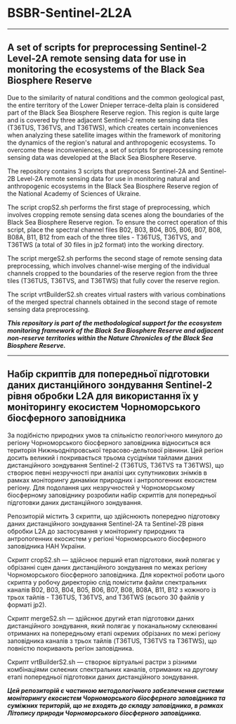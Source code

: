 # BSBR-Sentinel-2L2A
***
A set of scripts for preprocessing Sentinel-2 Level-2A remote sensing data for use in monitoring the ecosystems of the Black Sea Biosphere Reserve
---

Due to the similarity of natural conditions and the common geological past, the entire territory of the Lower Dnieper terrace-delta plain is considered part of the Black Sea Biosphere Reserve region. This region is quite large and is covered by three adjacent Sentinel-2 remote sensing data tiles (T36TUS, T36TVS, and T36TWS), which creates certain inconveniences when analyzing these satellite images within the framework of monitoring the dynamics of the region's natural and anthropogenic ecosystems. To overcome these inconveniences, a set of scripts for preprocessing remote sensing data was developed at the Black Sea Biosphere Reserve.

The repository contains 3 scripts that preprocess Sentinel-2A and Sentinel-2B Level-2A remote sensing data for use in monitoring natural and anthropogenic ecosystems in the Black Sea Biosphere Reserve region of the National Academy of Sciences of Ukraine.

The script cropS2.sh performs the first stage of preprocessing, which involves cropping remote sensing data scenes along the boundaries of the Black Sea Biosphere Reserve region. To ensure the correct operation of this script, place the spectral channel files B02, B03, B04, B05, B06, B07, B08, B08A, B11, B12 from each of the three tiles - T36TUS, T36TVS, and T36TWS (a total of 30 files in jp2 format) into the working directory.

The script mergeS2.sh performs the second stage of remote sensing data preprocessing, which involves channel-wise merging of the individual channels cropped to the boundaries of the reserve region from the three tiles (T36TUS, T36TVS, and T36TWS) that fully cover the reserve region.

The script vrtBuilderS2.sh creates virtual rasters with various combinations of the merged spectral channels obtained in the second stage of remote sensing data preprocessing.

_**This repository is part of the methodological support for the ecosystem monitoring framework of the Black Sea Biosphere Reserve and adjacent non-reserve territories within the Nature Chronicles of the Black Sea Biosphere Reserve.**_
<br />
***
Набір скриптів для попередньої підготовки даних дистанційного зондування Sentinel-2 рівня обробки L2A для використання їх у моніторингу екосистем Чорноморського біосферного заповідника
---

За подібністю природних умов та спільністю геологічного минулого до регіону Чорноморського біосферного заповідника відноситься вся територія Нижньодніпровської терасово-дельтової рівнини. Цей регіон досить великий і покривається трьома сусідніми тайлами даних дистанційного зондування Sentinel-2 (T36TUS, T36TVS та T36TWS), що створює певні незручності при аналізі цих супутникових знімків в рамках моніторингу динаміки природних і антропогенних екосистем регіону. Для подолання цих незручностей у Чорноморському біосферному заповіднику розробили набір скриптів для попередньої підготовки даних дистанційного зондування.

Репозиторій містить 3 скрипти, що здійснюють попередню підготовку даних дистанційного зондування Sentinel-2A та Sentinel-2B рівня обробки L2A до застосування у моніторингу природних та антропогенних екосистем у регіоні Чорноморського біосферного заповідника НАН України.

Скрипт cropS2.sh — здійснює перший етап підготовки, який полягає у обрізанні сцен даних дистанційного зондування по межах регіону Чорноморського біосферного заповідника. Для коректної роботи цього скрипта у робочу директорію слід помістити файли спектральних каналів B02, B03, B04, B05, B06, B07, B08, B08A, B11, B12 з кожного із трьох тайлів - T36TUS, T36TVS, and T36TWS (всього 30 файлів у форматі jp2).

Скрипт mergeS2.sh — здійснює другий етап підготовки даних дистанційного зондування, який полягає у поканальному склеюванні отриманих на попередньому етапі окремих обрізаних по межі регіону заповідника каналів з трьох тайлів (T36TUS, T36TVS та T36TWS), що повністю покривають регіон заповідника.

Скрипт vrtBuilderS2.sh — створює віртуальні растри з різними комбінаціями склеєних спектральних каналів, отриманих на другому етапі попередньої підготовки даних дистанційного зондування.

_**Цей репозиторій є частиною методологічного забезпечення системи моніторингу екосистем Чорноморського біосферного заповідника та суміжних територій, що не входять до складу заповідника, в рамках Літопису природи Чорноморського біосферного заповідника.**_
